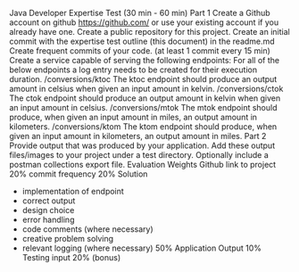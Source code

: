 Java Developer Expertise Test (30 min - 60 min)
Part 1
Create a Github account on github https://github.com/ or use your existing account if you
already have one.
Create a public repository for this project.
Create an initial commit with the expertise test outline (this document) in the readme.md
Create frequent commits of your code. (at least 1 commit every 15 min)
Create a service capable of serving the following endpoints:
For all of the below endpoints a log entry needs to be created for their execution duration.
/conversions/ktoc
The ktoc endpoint should produce an output amount in celsius when given an input amount
in kelvin.
/conversions/ctok
The ctok endpoint should produce an output amount in kelvin when given an input amount in
celsius.
/conversions/mtok
The mtok endpoint should produce, when given an input amount in miles, an output amount
in kilometers.
/conversions/ktom
The ktom endpoint should produce, when given an input amount in kilometers, an output
amount in miles.
Part 2
Provide output that was produced by your application.
Add these output files/images to your project under a test directory.
Optionally include a postman collections export file.
Evaluation Weights
Github link to project 20%
commit frequency 20%
Solution
- implementation of endpoint
- correct output
- design choice
- error handling
- code comments (where necessary)
- creative problem solving
- relevant logging (where necessary)
50%
Application Output 10%
Testing input 20% (bonus)
